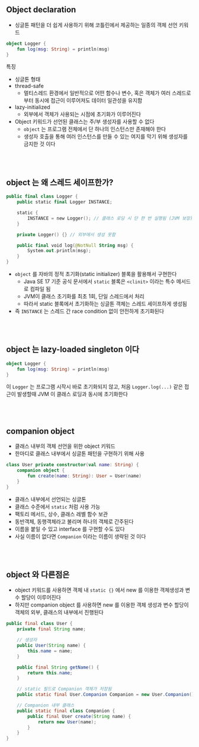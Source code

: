 ## Object declaration

- 싱글톤 패턴을 더 쉽게 사용하기 위해 코틀린에서 제공하는 일종의 객체 선언 키워드

```kotlin
object Logger {
    fun log(msg: String) = println(msg)
}
```

특징

- 싱글톤 형태
- thread-safe
  - 멀티스레드 환경에서 일반적으로 어떤 함수나 변수, 혹은 객체가 여러 스레드로부터 동시에 접근이 이루어져도 데이터 일관성을 유지함
- lazy-initialized
  - 외부에서 객체가 사용되는 시점에 초기화가 이루어진다
- Object 키워드가 선언된 클래스는 주/부 생성자를 사용할 수 없다
  - `object` 는 프로그램 전체에서 단 하나의 인스턴스만 존재해야 한다
  - 생성자 호출을 통해 여러 인스턴스를 만들 수 있는 여지를 막기 위해 생성자를 금지한 것 이다

</br>
</br>

## object 는 왜 스레드 세이프한가?

```kotlin
public final class Logger {
    public static final Logger INSTANCE;

    static {
        INSTANCE = new Logger(); // 클래스 로딩 시 단 한 번 실행됨 (JVM 보장)
    }

    private Logger() {} // 외부에서 생성 못함

    public final void log(@NotNull String msg) {
        System.out.println(msg);
    }
}
```

- `object` 를 자바의 정적 초기화(static initializer) 블록을 활용해서 구현한다
  - Java SE 17 기준 공식 문서에서 `static` 블록은 `<clinit>` 이라는 특수 메서드로 컴파일 됨
  - JVM이 클래스 초기화를 최초 1회, 단일 스레드에서 처리
  - 따라서 static 블록에서 초기화하는 싱글톤 객체는 스레드 세이프하게 생성됨
- 즉 `INSTANCE` 는 스레드 간 race condition 없이 안전하게 초기화된다

</br>
</br>

## object 는 lazy-loaded singleton 이다

```kotlin
object Logger {
    fun log(msg: String) = println(msg)
}
```

이 `Logger` 는 프로그램 시작시 바로 초기화되지 않고, 처음 `Logger.log(...)` 같은 접근이 발생할때 JVM 이 클래스 로딩과 동시에 초기화한다

</br>
</br>

## companion object

- 클래스 내부의 객체 선언을 위한 object 키워드
- 한마디로 클래스 내부에서 싱글톤 패턴을 구현하기 위해 사용

```kotlin
class User private constructor(val name: String) {
    companion object {
        fun create(name: String): User = User(name)
    }
}
```

- 클래스 내부에서 선언되는 싱글톤
- 클래스 수준에서 `static` 처럼 사용 가능
- 팩토리 메서드, 상수, 클래스 레벨 함수 보관
- 동반객체, 동행객체라고 불리며 하나의 객체로 간주된다
- 이름을 붙일 수 있고 interface 를 구현할 수도 있다
- 사실 이름이 없다면 `Companion` 이라는 이름이 생략된 것 이다

</br>
</br>

## object 와 다른점은

- object 키워드를 사용하면 객체 내 `static {}` 에서 new 를 이용한 객체생성과 변수 할당이 이루어진다
- 하지만 companion object 를 사용하면 new 를 이용한 객체 생성과 변수 할당이 객체의 외부, 클래스의 내부에서 진행된다

```java
public final class User {
    private final String name;

    // 생성자
    public User(String name) {
        this.name = name;
    }

    public final String getName() {
        return this.name;
    }

    // static 필드로 Companion 객체가 저장됨
    public static final User.Companion Companion = new User.Companion();

    // Companion 내부 클래스
    public static final class Companion {
        public final User create(String name) {
            return new User(name);
        }
    }
}
```
